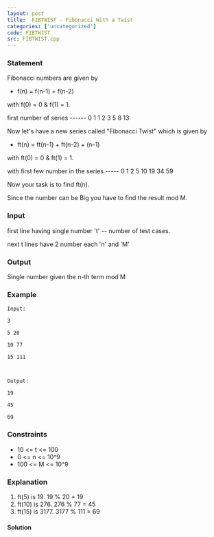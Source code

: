 ```yaml
---
layout: post
title:  FIBTWIST - Fibonacci With a Twist
categories: ['uncategorized']
code: FIBTWIST
src: FIBTWIST.cpp
---
```


### **Statement**

Fibonacci numbers are given by

  * f(n) = f(n-1) + f(n-2)

with f(0) = 0 & f(1) = 1.

first number of series ------ 0 1 1 2 3 5 8 13

Now let's have a new series called "Fibonacci Twist" which is given by

  * ft(n) = ft(n-1) + ft(n-2) + (n-1) 

with ft(0) = 0 & ft(1) = 1.

with first few number in the series ----- 0 1 2 5 10 19 34 59

Now your task is to find ft(n).

Since the number can be Big you have to find the result mod M.

### Input

first line having single number 't' -- number of test cases.

next t lines have 2 number each 'n' and 'M'

### Output

Single number given the n-th term mod M

### Example

    
    
    Input:
    3
    5 20
    10 77
    15 111
    
    Output:
    19
    45
    69

### Constraints

  * 10 <= t <= 100
  * 0 <= n <= 10^9
  * 100 <= M <= 10^9

### Explanation

  1. ft(5) is 19. 19 % 20 = 19
  2. ft(10) is 276. 276 % 77 = 45
  3. ft(15) is 3177. 3177 % 111 = 69



#### **Solution**



